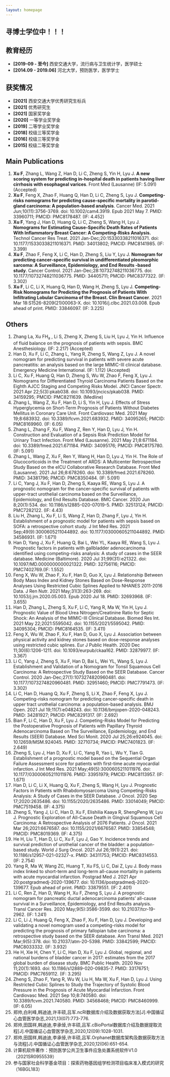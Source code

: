 ```yaml
---
layout: homepage
---
```


## 寻博士学位中！！！

## 教育经历

- **[2019-09 - 至今]** 西安交通大学，流行病与卫生统计学，医学硕士 	  
- **[2014.09 - 2019.06]** 河北大学，预防医学，医学学士

## 获奖情况

- **[2021]** 西安交通大学优秀研究生标兵
- **[2021]** 优秀研究生
- **[2021]** 国家奖学金
- **[2020]** 一等学业奖学金
- **[2019]** 二等学业奖学金
- **[2018]** 校级三等奖学金
- **[2016]** 校级三等奖学金
- **[2015]** 校级二等奖学金

## Main Publications

1. **Xu F**, Zhang L, Wang Z, Han D, Li C, Zheng S, Yin H, Lyu J. **A new scoring system for predicting in-hospital death in patients having liver cirrhosis with esophageal varices**. Front Med (Lausanne) (IF: 5.091) (Accepted)
2. **Xu F**, Feng X, Zhao F, Huang Q, Han D, Li C, Zheng S, Lyu J. **Competing-risks nomograms for predicting cause-specific mortality in parotid-gland carcinoma: A population-based analysis**. Cancer Med. 2021 Jun;10(11):3756-3769. doi: 10.1002/cam4.3919. Epub 2021 May 7. PMID: 33960711; PMCID: PMC8178487. (IF: 4.452)
3. **Xu F**, Yang J, Han D, Huang Q, Li C, Zheng S, Wang H, Lyu J. **Nomograms for Estimating Cause-Specific Death Rates of Patients With Inflammatory Breast Cancer: A Competing-Risks Analysis.** Technol Cancer Res Treat. 2021 Jan-Dec;20:15330338211016371. doi: 10.1177/15330338211016371. PMID: 34013802; PMCID: PMC8141985. (IF: 3.399)
4. **Xu F**, Zhao F, Feng X, Li C, Han D, Zheng S, Liu Y, Lyu J. **Nomogram for predicting cancer-specific survival in undifferentiated pleomorphic sarcoma: A Surveillance, Epidemiology, and End Results -based study**. Cancer Control. 2021 Jan-Dec;28:10732748211036775. doi: 10.1177/10732748211036775. PMID: 34405711; PMCID: PMC8377322. (IF: 3.302)
5. **Xu F**, Li C, Li X, Huang Q, Han D, Wang H, Zheng S, Lyu J. **Competing-Risk Nomograms for Predicting the Prognosis of Patients With Infiltrating Lobular Carcinoma of the Breast. Clin Breast Cancer**. 2021 Mar 18:S1526-8209(21)00063-X. doi: 10.1016/j.clbc.2021.03.008. Epub ahead of print. PMID: 33846097. (IF: 3.225)

## Others

1. Zhang La, Xu FH<sub>a</sub> , Li S, Zheng X, Zheng S, Liu H, Lyu J, Yin H. Influence of fluid balance on the prognosis of patients with sepsis. BMC Anesthesiology. (IF: 2.217) (Accepted)
2. Han D, Xu F, Li C, Zhang L, Yang R, Zheng S, Wang Z, Lyu J. A novel nomogram for predicting survival in patients with severe acute pancreatitis: an analysis based on the large MIMIC-III clinical database. Emergency Medicine International. (IF: 1.112) (Accepted)
3. Li C, Xu F, Huang Q, Han D, Zheng S, Wu W, Zhao F, Feng X, Lyu J. Nomograms for Differentiated Thyroid Carcinoma Patients Based on the Eighth AJCC Staging and Competing Risks Model. JNCI Cancer Spectr. 2021 Apr 22;5(3):pkab038. doi: 10.1093/jncics/pkab038. PMID: 34159295; PMCID: PMC8211639. (Medline)
4. Zhang L, Wang Z, Xu F, Han D, Li S, Yin H, Lyu J. Effects of Stress Hyperglycemia on Short-Term Prognosis of Patients Without Diabetes Mellitus in Coronary Care Unit. Front Cardiovasc Med. 2021 May 19;8:683932. doi: 10.3389/fcvm.2021.683932. PMID: 34095265; PMCID: PMC8169960. (IF: 6.05)
5. Zhang L, Zhang F, Xu F, Wang Z, Ren Y, Han D, Lyu J, Yin H. Construction and Evaluation of a Sepsis Risk Prediction Model for Urinary Tract Infection. Front Med (Lausanne). 2021 May 21;8:671184. doi: 10.3389/fmed.2021.671184. PMID: 34095176; PMCID: PMC8175780. (IF: 5.091)
6. Zhang L, Wang Z, Xu F, Ren Y, Wang H, Han D, Lyu J, Yin H. The Role of Glucocorticoids in the Treatment of ARDS: A Multicenter Retrospective Study Based on the eICU Collaborative Research Database. Front Med (Lausanne). 2021 Jul 26;8:678260. doi: 10.3389/fmed.2021.678260. PMID: 34381796; PMCID: PMC8350484. (IF: 5.091)
7. Li C, Yang J, Xu F, Han D, Zheng S, Kaaya RE, Wang S, Lyu J. A prognostic nomogram for the cancer-specific survival of patients with upper-tract urothelial carcinoma based on the Surveillance, Epidemiology, and End Results Database. BMC Cancer. 2020 Jun 8;20(1):534. doi: 10.1186/s12885-020-07019-5. PMID: 32513124; PMCID: PMC7282122. (IF: 4.43)
8. Liu H, Zhang L, Xu F, Li S, Wang Z, Han D, Zhang F, Lyu J, Yin H. Establishment of a prognostic model for patients with sepsis based on SOFA: a retrospective cohort study. J Int Med Res. 2021 Sep;49(9):3000605211044892. doi: 10.1177/03000605211044892. PMID: 34586931. (IF: 1.671)
9. Han D, Yang J, Xu F, Huang Q, Bai L, Wei YL, Kaaya RE, Wang S, Lyu J. Prognostic factors in patients with gallbladder adenocarcinoma identified using competing-risks analysis: A study of cases in the SEER database. Medicine (Baltimore). 2020 Jul 31;99(31):e21322. doi: 10.1097/MD.0000000000021322. PMID: 32756116; PMCID: PMC7402769.(IF: 1.552)
10. Feng X, Wu W, Zhao F, Xu F, Han D, Guo X, Lyu J. Relationship Between Body Mass Index and Kidney Stones Based on Dose-Response Analyses Using Restricted Cubic Splines Applied to NHANES 2011-2016 Data. J Ren Nutr. 2021 May;31(3):263-269. doi: 10.1053/j.jrn.2020.05.003. Epub 2020 Jul 18. PMID: 32693968. (IF: 3.655)
11. Han D, Zhang L, Zheng S, Xu F, Li C, Yang R, Ma W, Yin H, Lyu J. Prognostic Value of Blood Urea Nitrogen/Creatinine Ratio for Septic Shock: An Analysis of the MIMIC-III Clinical Database. Biomed Res Int. 2021 May 22;2021:5595042. doi: 10.1155/2021/5595042. PMID: 34095304; PMCID: PMC8164535. (IF: 3.411)
12. Feng X, Wu W, Zhao F, Xu F, Han D, Guo X, Lyu J. Association between physical activity and kidney stones based on dose-response analyses using restricted cubic splines. Eur J Public Health. 2020 Dec 11;30(6):1206-1211. doi: 10.1093/eurpub/ckaa162. PMID: 32879977. (IF: 3.367)
13. Li C, Yang J, Zheng S, Xu F, Han D, Bai L, Wei YL, Wang S, Lyu J. Establishment and Validation of a Nomogram for Tonsil Squamous Cell Carcinoma: A Retrospective Study Based on the SEER Database. Cancer Control. 2020 Jan-Dec;27(1):1073274820960481. doi: 10.1177/1073274820960481. PMID: 32951460; PMCID: PMC7791473. (IF: 3.302)
14. Li C, Han D, Huang Q, Xu F, Zheng S, Li X, Zhao F, Feng X, Lyu J. Competing-risks nomogram for predicting cancer-specific death in upper tract urothelial carcinoma: a population-based analysis. BMJ Open. 2021 Jul 19;11(7):e048243. doi: 10.1136/bmjopen-2020-048243. PMID: 34281927; PMCID: PMC8291317. (IF: 2.692)
15. Bian F, Li C, Han D, Xu F, Lyu J. Competing-Risks Model for Predicting the Postoperative Prognosis of Patients with Papillary Thyroid Adenocarcinoma Based on The Surveillance, Epidemiology, and End Results (SEER) Database. Med Sci Monit. 2020 Jul 25;26:e924045. doi: 10.12659/MSM.924045. PMID: 32710734; PMCID: PMC7401823. (IF: 2.649)
16. Zheng S, Lyu J, Han D, Xu F, Li C, Yang R, Yao L, Wu Y, Tian G. Establishment of a prognostic model based on the Sequential Organ Failure Assessment score for patients with first-time acute myocardial infarction. J Int Med Res. 2021 May;49(5):3000605211011976. doi: 10.1177/03000605211011976. PMID: 33951979; PMCID: PMC8113957. (IF: 1.671)
17. Han D, Li C, Li X, Huang Q, Xu F, Zheng S, Wang H, Lyu J. Prognostic Factors in Patients with Rhabdomyosarcoma Using Competing-Risks Analysis: A Study of Cases in the SEER Database. J Oncol. 2020 Sep 17;2020:2635486. doi: 10.1155/2020/2635486. PMID: 33014049; PMCID: PMC7519458. (IF: 4.375)
18. Zheng S, Yang J, Li C, Han D, Xu F, Elishilia Kaaya R, ShengPeng W, Lyu J. Prognostic Exploration of All-Cause Death in Gingival Squamous Cell Carcinoma: A Retrospective Analysis of 2076 Patients. J Oncol. 2021 Mar 26;2021:6676587. doi: 10.1155/2021/6676587. PMID: 33854548; PMCID: PMC8019369. (IF: 4.375)
19. He H, Liu T, Han D, Li C, Xu F, Lyu J, Gao Y. Incidence trends and survival prediction of urothelial cancer of the bladder: a population-based study. World J Surg Oncol. 2021 Jul 26;19(1):221. doi: 10.1186/s12957-021-02327-x. PMID: 34311753; PMCID: PMC8314553. (IF: 2.754)
20. Yang R, Ma W, Wang ZC, Huang T, Xu FS, Li C, Dai Z, Lyu J. Body mass index linked to short-term and long-term all-cause mortality in patients with acute myocardial infarction. Postgrad Med J. 2021 Apr 20:postgradmedj-2020-139677. doi: 10.1136/postgradmedj-2020-139677. Epub ahead of print. PMID: 33879551. (IF: 2.401)
21. Li C, Ren Z, Han D, Wang H, Xu F, Zheng S, Lyu J. A prognostic nomogram for pancreatic ductal adenocarcinoma patients’ all-cause survival in a Surveillance, Epidemiology, and End Results analysis. Transl Cancer Res. 2020 May;9(5):3586-3599. doi: 10.21037/tcr-19-2962. (IF: 1.241)
22. Li C, Li J, Huang Q, Feng X, Zhao F, Xu F, Han D, Lyu J. Developing and validating a novel nomogram used a competing-risks model for predicting the prognosis of primary fallopian tube carcinoma: a retrospective study based on the SEER database. Ann Transl Med. 2021 Mar;9(5):378. doi: 10.21037/atm-20-5398. PMID: 33842599; PMCID: PMC8033332. (IF: 3.932)
23. He H, Xie H, Chen Y, Li C, Han D, Xu F, Lyu J. Global, regional, and national burdens of bladder cancer in 2017: estimates from the 2017 global burden of disease study. BMC Public Health. 2020 Nov 11;20(1):1693. doi: 10.1186/s12889-020-09835-7. PMID: 33176751; PMCID: PMC7659112. (IF: 3.295)
24. Zheng S, Zhao F, Yang R, Wu W, Liu H, Ma W, Xu F, Han D, Lyu J. Using Restricted Cubic Splines to Study the Trajectory of Systolic Blood Pressure in the Prognosis of Acute Myocardial Infarction. Front Cardiovasc Med. 2021 Sep 10;8:740580. doi: 10.3389/fcvm.2021.740580. PMID: 34568468; PMCID: PMC8460999. (IF: 6.05)
25. 郑帅,白利峰,韩迪迪,许丰硕,吕军.ncRI数据库介绍及数据获取方法[J].中国循证心血管医学杂志,2021,13(07):773-776.
26. 郑帅,田国祥,韩迪迪,李承倬,许丰硕,吕军.cBioPortal数据库介绍及数据提取流程[J].中国循证心血管医学杂志,2020,12(09):1028-1031.
27. 郑帅,田国祥,韩迪迪,李承倬,许丰硕,吕军.Orphanet数据库架构及数据获取方法与流程[J].中国循证心血管医学杂志,2020,12(06):651-654.
28. 计算机软件著作：预防医学公共卫生事件应急处置系统软件V1.0（2021SR0955539）
29. 参与国家社会科学基金项目：探索药物基因组学检测项目临床准入模式的研究（16BGL183）

